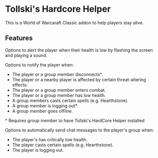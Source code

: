 # Tollski's Hardcore Helper
This is a World of Warcaraft Classic addon to help players stay alive.

## Features

Options to alert the player when their health is low by flashing the screen and playing a sound.

Options to notify the player when:  
  * The player or a group member disconnects*.
  * The player or a nearby player is affected by certain threat-altering effects.
  * The player or a group member enters combat.
  * The player or a group member has low health.
  * A group members casts certain spells (e.g. Hearthstone).
  * A group member is logging out*.
  * A group member goes offline.
  
\* Requires group member to have Tollski's HardCore Helper installed

Options to automatically send chat messages to the player's group when:
  * The player's has critically low health.
  * The player casts certain spells (e.g. Hearthstone).
  * The player is logging out.
